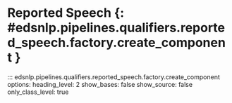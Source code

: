 # Reported Speech {: #edsnlp.pipelines.qualifiers.reported_speech.factory.create_component }

::: edsnlp.pipelines.qualifiers.reported_speech.factory.create_component
    options:
        heading_level: 2
        show_bases: false
        show_source: false
        only_class_level: true
